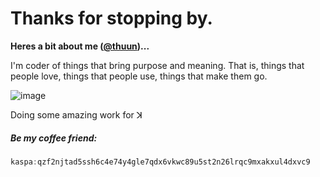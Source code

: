 # Thanks for stopping by.

**Heres a bit about me ([@thuun](https://github.com/thuun))...**

I'm coder of things that bring purpose and meaning.
That is, things that people love, things that people use, things that make them go.

![image](https://github.com/thuun/thuun/assets/146863849/db6ad401-6e77-47c7-9330-604d15b109d9)

Doing some amazing work for ꓘ

##### Be my coffee friend:
```c
kaspa:qzf2njtad5ssh6c4e74y4gle7qdx6vkwc89u5st2n26lrqc9mxakxul4dxvc9
```
